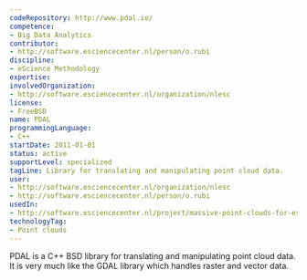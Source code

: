 ```yaml
---
codeRepository: http://www.pdal.io/
competence:
- Big Data Analytics
contributor:
- http://software.esciencecenter.nl/person/o.rubi
discipline:
- eScience Methodology
expertise:
involvedOrganization:
- http://software.esciencecenter.nl/organization/nlesc
license:
- FreeBSD
name: PDAL
programmingLanguage:
- C++
startDate: 2011-01-01
status: active
supportLevel: specialized
tagLine: Library for translating and manipulating point cloud data.
user:
- http://software.esciencecenter.nl/organization/nlesc
- http://software.esciencecenter.nl/person/o.rubi
usedIn:
- http://software.esciencecenter.nl/project/massive-point-clouds-for-esciences
technologyTag:
- Point clouds
---
```

PDAL is a C++ BSD library for translating and manipulating point cloud data. It is very much like the GDAL library which handles raster and vector data. 
